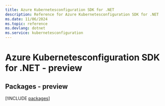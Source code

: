 ```yaml
---
title: Azure Kubernetesconfiguration SDK for .NET
description: Reference for Azure Kubernetesconfiguration SDK for .NET
ms.date: 11/06/2024
ms.topic: reference
ms.devlang: dotnet
ms.service: kubernetesconfiguration
---
```

# Azure Kubernetesconfiguration SDK for .NET - preview
## Packages - preview
[!INCLUDE [packages](kubernetesconfiguration-index.md)]